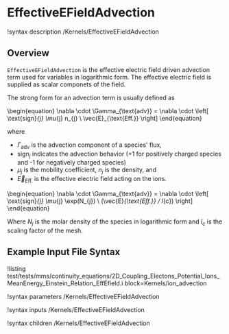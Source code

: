# EffectiveEFieldAdvection

!syntax description /Kernels/EffectiveEFieldAdvection

## Overview

`EffectiveEFieldAdvection` is the effective electric field driven advection term used for variables in logarithmic form.
The effective electric field is supplied as scalar componets of the field.

The strong form for an advection term is usually defined as

\begin{equation}
\nabla \cdot \Gamma_{\text{adv}} = \nabla \cdot \left[ \text{sign}_{j} \mu_{j} n_{j} \ \vec{E}_{\text{Eff.}} \right]
\end{equation}

where

- $\Gamma_{\text{adv}}$ is the advection component of a species' flux,
- $\text{sign}_{j}$ indicates the advection behavior ($\text{+}1$ for positively charged species and $\text{-}1$ for negatively charged species)
- $\mu_{j}$ is the mobility coefficient, $n_{j}$ is the density, and
- $\vec{E}_{\text{Eff.}}$ is the effective electric field acting on the ions.

\begin{equation}
\nabla \cdot \Gamma_{\text{adv}} = \nabla \cdot \left[ \text{sign}_{j} \mu_{j} \exp(N_{j}) \ (\vec{E}_{\text{Eff.}} / l_{c}) \right]
\end{equation}

Where $N_{j}$ is the molar density of the species in logarithmic form and
$l_{c}$ is the scaling factor of the mesh.


## Example Input File Syntax

!listing test/tests/mms/continuity_equations/2D_Coupling_Electons_Potential_Ions_MeanEnergy_Einstein_Relation_EffEfield.i block=Kernels/ion_advection

!syntax parameters /Kernels/EffectiveEFieldAdvection

!syntax inputs /Kernels/EffectiveEFieldAdvection

!syntax children /Kernels/EffectiveEFieldAdvection
